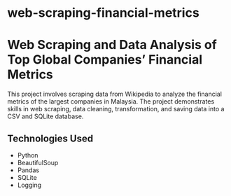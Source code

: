 # web-scraping-financial-metrics
# Web Scraping and Data Analysis of Top Global Companies’ Financial Metrics

This project involves scraping data from Wikipedia to analyze the financial metrics of the largest companies in Malaysia. The project demonstrates skills in web scraping, data cleaning, transformation, and saving data into a CSV and SQLite database.

## Technologies Used
- Python
- BeautifulSoup
- Pandas
- SQLite
- Logging



